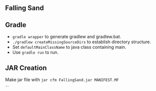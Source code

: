 ## Falling Sand

## Gradle

- <code>gradle wrapper</code> to generate gradlew and gradlew.bat.
- <code>./gradlew createMissingSourceDirs</code> to establish directory structure.
- Set <code>defaultMainClassName</code> to java class containing main.
- Use <code>gradle run</code> to run.

## JAR Creation

Make jar file with <code>jar cfm FallingSand.jar MANIFEST.MF .</code>.
